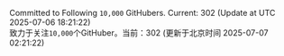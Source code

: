 Committed to Following `10,000` GitHubers. Current: <!-- FOLLOWING_COUNT -->302<!-- FOLLOWING_COUNT --> (Update at UTC <!-- LAST_UPDATED -->2025-07-06 18:21:22<!-- LAST_UPDATED -->)<br>
致力于关注`10,000`个GitHuber。当前：<!-- FOLLOWING_COUNT -->302<!-- FOLLOWING_COUNT --> (更新于北京时间 <!-- LAST_UPDATED_CST -->2025-07-07 02:21:22<!-- LAST_UPDATED_CST -->)
